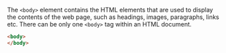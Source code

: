 The `<body>` element contains the HTML elements that are used to display the contents of the web page, such as headings, images, paragraphs, links etc. There can be only one `<body>` tag within an HTML document.

```html
<body>
</body>
```